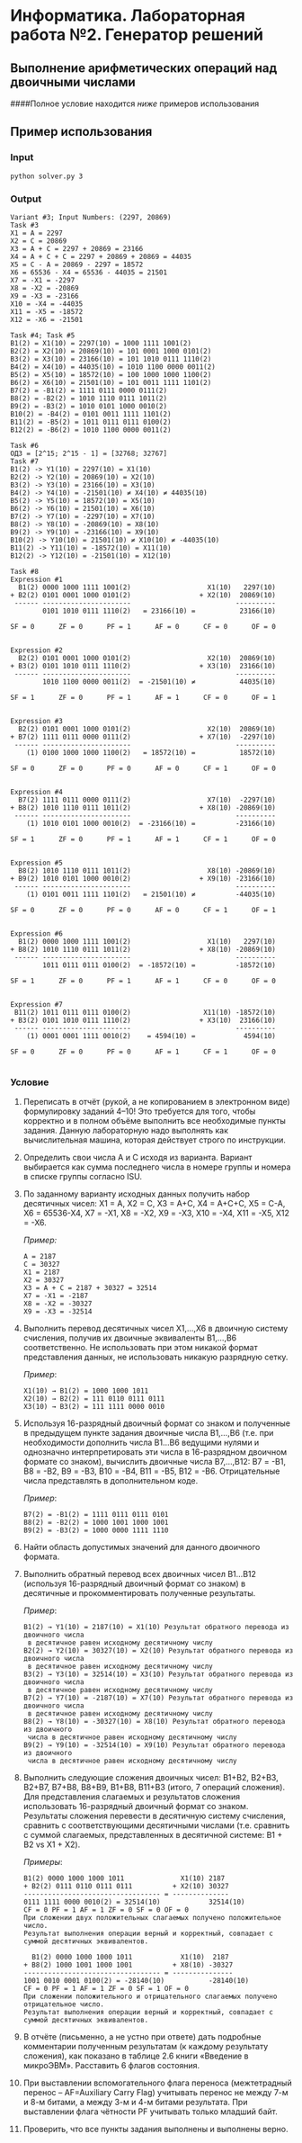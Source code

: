 # Информатика. Лабораторная работа №2. Генератор решений
## Выполнение арифметических операций над двоичными числами
####Полное условие находится _ниже_ примеров использования
## Пример использования
### Input
```python solver.py 3```

### Output
```
Variant #3; Input Numbers: (2297, 20869)
Task #3
X1 = A = 2297
X2 = C = 20869
X3 = A + C = 2297 + 20869 = 23166
X4 = A + C + C = 2297 + 20869 + 20869 = 44035
X5 = C - A = 20869 - 2297 = 18572
X6 = 65536 - X4 = 65536 - 44035 = 21501
X7 = -X1 = -2297
X8 = -X2 = -20869
X9 = -X3 = -23166
X10 = -X4 = -44035
X11 = -X5 = -18572
X12 = -X6 = -21501

Task #4; Task #5
B1(2) = X1(10) = 2297(10) = 1000 1111 1001(2)
B2(2) = X2(10) = 20869(10) = 101 0001 1000 0101(2)
B3(2) = X3(10) = 23166(10) = 101 1010 0111 1110(2)
B4(2) = X4(10) = 44035(10) = 1010 1100 0000 0011(2)
B5(2) = X5(10) = 18572(10) = 100 1000 1000 1100(2)
B6(2) = X6(10) = 21501(10) = 101 0011 1111 1101(2)
B7(2) = -B1(2) = 1111 0111 0000 0111(2)
B8(2) = -B2(2) = 1010 1110 0111 1011(2)
B9(2) = -B3(2) = 1010 0101 1000 0010(2)
B10(2) = -B4(2) = 0101 0011 1111 1101(2)
B11(2) = -B5(2) = 1011 0111 0111 0100(2)
B12(2) = -B6(2) = 1010 1100 0000 0011(2)

Task #6
ОДЗ = [2^15; 2^15 - 1] = [32768; 32767]
Task #7
B1(2) -> Y1(10) = 2297(10) = X1(10)
B2(2) -> Y2(10) = 20869(10) = X2(10)
B3(2) -> Y3(10) = 23166(10) = X3(10)
B4(2) -> Y4(10) = -21501(10) ≠ X4(10) ≠ 44035(10)
B5(2) -> Y5(10) = 18572(10) = X5(10)
B6(2) -> Y6(10) = 21501(10) = X6(10)
B7(2) -> Y7(10) = -2297(10) = X7(10)
B8(2) -> Y8(10) = -20869(10) = X8(10)
B9(2) -> Y9(10) = -23166(10) = X9(10)
B10(2) -> Y10(10) = 21501(10) ≠ X10(10) ≠ -44035(10)
B11(2) -> Y11(10) = -18572(10) = X11(10)
B12(2) -> Y12(10) = -21501(10) = X12(10)

Task #8
Expression #1
  B1(2) 0000 1000 1111 1001(2)                   X1(10)   2297(10)
+ B2(2) 0101 0001 1000 0101(2)                 + X2(10)  20869(10)
 ------ ----------------------                          ----------
        0101 1010 0111 1110(2)   = 23166(10) =           23166(10)

SF = 0		ZF = 0		PF = 1		AF = 0		CF = 0		OF = 0


Expression #2
  B2(2) 0101 0001 1000 0101(2)                   X2(10)  20869(10)
+ B3(2) 0101 1010 0111 1110(2)                 + X3(10)  23166(10)
 ------ ----------------------                          ----------
        1010 1100 0000 0011(2)  = -21501(10) ≠           44035(10)

SF = 1		ZF = 0		PF = 1		AF = 1		CF = 0		OF = 1


Expression #3
  B2(2) 0101 0001 1000 0101(2)                   X2(10)  20869(10)
+ B7(2) 1111 0111 0000 0111(2)                 + X7(10)  -2297(10)
 ------ ----------------------                          ----------
    (1) 0100 1000 1000 1100(2)   = 18572(10) =           18572(10)

SF = 0		ZF = 0		PF = 0		AF = 0		CF = 1		OF = 0


Expression #4
  B7(2) 1111 0111 0000 0111(2)                   X7(10)  -2297(10)
+ B8(2) 1010 1110 0111 1011(2)                 + X8(10) -20869(10)
 ------ ----------------------                          ----------
    (1) 1010 0101 1000 0010(2)  = -23166(10) =          -23166(10)

SF = 1		ZF = 0		PF = 1		AF = 1		CF = 1		OF = 0


Expression #5
  B8(2) 1010 1110 0111 1011(2)                   X8(10) -20869(10)
+ B9(2) 1010 0101 1000 0010(2)                 + X9(10) -23166(10)
 ------ ----------------------                          ----------
    (1) 0101 0011 1111 1101(2)   = 21501(10) ≠          -44035(10)

SF = 0		ZF = 0		PF = 0		AF = 0		CF = 1		OF = 1


Expression #6
  B1(2) 0000 1000 1111 1001(2)                   X1(10)   2297(10)
+ B8(2) 1010 1110 0111 1011(2)                 + X8(10) -20869(10)
 ------ ----------------------                          ----------
        1011 0111 0111 0100(2)  = -18572(10) =          -18572(10)

SF = 1		ZF = 0		PF = 1		AF = 1		CF = 0		OF = 0


Expression #7
 B11(2) 1011 0111 0111 0100(2)                  X11(10) -18572(10)
+ B3(2) 0101 1010 0111 1110(2)                 + X3(10)  23166(10)
 ------ ----------------------                          ----------
    (1) 0001 0001 1111 0010(2)    = 4594(10) =            4594(10)

SF = 0		ZF = 0		PF = 0		AF = 1		CF = 1		OF = 0


```
### Условие
1. Переписать в отчёт (рукой, а не копированием в электронном виде)
формулировку заданий 4–10! Это требуется для того, чтобы
корректно и в полном объёме выполнить все необходимые пункты
задания. Данную лабораторную надо выполнять как вычислительная
машина, которая действует строго по инструкции.
2. Определить свои числа А и С исходя из варианта. Вариант выбирается
как сумма последнего числа в номере группы и номера в списке
группы согласно ISU.
3. По заданному варианту исходных данных получить набор десятичных
чисел:
X1 = A, X2 = C,
X3 = A+C, X4 = A+C+C, X5 = C-A, X6 = 65536-X4,
X7 = -X1, X8 = -X2, X9 = -X3, X10 = -X4, X11 = -X5, X12 = -X6.

    *Пример:*
    ```
    A = 2187
    C = 30327
    X1 = 2187
    X2 = 30327
    X3 = A + C = 2187 + 30327 = 32514
    X7 = -X1 = -2187
    X8 = -X2 = -30327
    X9 = -X3 = -32514
    ```
4. Выполнить перевод десятичных чисел X1,…,X6 в двоичную систему
счисления, получив их двоичные эквиваленты B1,…,B6
соответственно.
Не использовать при этом никакой формат представления данных, не
использовать никакую разрядную сетку.

    *Пример*:
    ```
    X1(10) → B1(2) = 1000 1000 1011
    X2(10) → B2(2) = 111 0110 0111 0111
    X3(10) → B3(2) = 111 1111 0000 0010
    ```
5. Используя 16-разрядный двоичный формат со знаком и полученные в
предыдущем пункте задания двоичные числа B1,…,B6 (т.е. при
необходимости дополнить числа B1…B6 ведущими нулями и
однозначно интерпретировать эти числа в 16-разрядном двоичном
формате со знаком), вычислить двоичные числа B7,…,B12: B7 = -B1,
B8 = -B2, B9 = -B3, B10 = -B4, B11 = -B5, B12 = -B6. Отрицательные
числа представлять в дополнительном коде.

    *Пример*:
    ```
    B7(2) = -B1(2) = 1111 0111 0111 0101
    B8(2) = -B2(2) = 1000 1001 1000 1001
    B9(2) = -B3(2) = 1000 0000 1111 1110
    ```
6. Найти область допустимых значений для данного двоичного формата.
7. Выполнить обратный перевод всех двоичных чисел B1…B12
(используя 16-разрядный двоичный формат со знаком) в десятичные
и прокомментировать полученные результаты.

    *Пример*:
    ```
    B1(2) → Y1(10) = 2187(10) = X1(10) Результат обратного перевода из двоичного числа
     в десятичное равен исходному десятичному числу
    B2(2) → Y2(10) = 30327(10) = X2(10) Результат обратного перевода из двоичного числа
     в десятичное равен исходному десятичному числу
    B3(2) → Y3(10) = 32514(10) = X3(10) Результат обратного перевода из двоичного числа
     в десятичное равен исходному десятичному числу
    B7(2) → Y7(10) = -2187(10) = X7(10) Результат обратного перевода из двоичного числа
     в десятичное равен исходному десятичному числу
    B8(2) → Y8(10) = -30327(10) = X8(10) Результат обратного перевода из двоичного
     числа в десятичное равен исходному десятичному числу
    B9(2) → Y9(10) = -32514(10) = X9(10) Результат обратного перевода из двоичного
     числа в десятичное равен исходному десятичному числу
    ```

8. Выполнить следующие сложения двоичных чисел:
B1+B2, B2+B3, B2+B7, B7+B8, B8+B9, B1+B8, B11+B3 (итого, 7
операций сложения).
Для представления слагаемых и результатов сложения использовать
16-разрядный двоичный формат со знаком. Результаты сложения
перевести в десятичную систему счисления, сравнить с
соответствующими десятичными числами (т.е. сравнить с суммой
слагаемых, представленных в десятичной системе: B1 + B2 vs X1 +
X2).

    *Примеры*:
    ```
    B1(2) 0000 1000 1000 1011              X1(10) 2187
    + B2(2) 0111 0110 0111 0111          + X2(10) 30327
    ---------------------------------- = --------------
    0111 1111 0000 0010(2) = 32514(10)            32514(10)
    CF = 0 PF = 1 AF = 1 ZF = 0 SF = 0 OF = 0
    При сложении двух положительных слагаемых получено положительное число.
    Результат выполнения операции верный и корректный, совпадает с суммой десятичных эквивалентов.
    ```
    ```
      B1(2) 0000 1000 1000 1011            X1(10)  2187
    + B8(2) 1000 1001 1000 1001          + X8(10) -30327
    ---------------------------------- = ---------------
    1001 0010 0001 0100(2) = -28140(10)           -28140(10)
    CF = 0 PF = 1 AF = 1 ZF = 0 SF = 1 OF = 0
    При сложении положительного и отрицательного слагаемых получено отрицательное число. 
    Результат выполнения операции верный и корректный, совпадает с суммой десятичных эквивалентов.
    ```
9. В отчёте (письменно, а не устно при ответе) дать подробные
комментарии полученным результатам (к каждому результату
сложения), как показано в таблице 2.6 книги «Введение в
микроЭВМ». Расставить 6 флагов состояния.

10. При выставлении вспомогательного флага переноса (межтетрадный
перенос – AF=Auxiliary Carry Flag) учитывать перенос не между 7-м и
8-м битами, а между 3-м и 4-м битами результата. При выставлении
флага чётности PF учитывать только младший байт.

11. Проверить, что все пункты задания выполнены и выполнены верно.